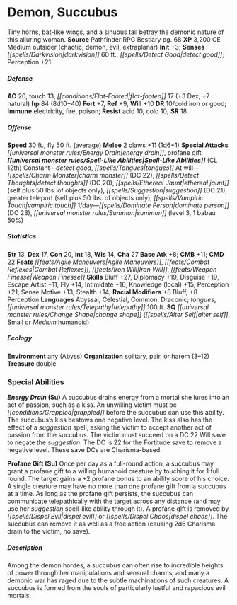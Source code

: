 ﻿---
cssclass: [monsters]
title1: Demon, Succubus
desc_short: Tiny horns, bat-like wings, and a sinuous tail betray the demonic nature
  of this alluring woman.
title2: Succubus
CR: 7
sources:
- name: Pathfinder RPG Bestiary
  page: 68
  link: http://paizo.com/products/btpy8auu?Pathfinder-Roleplaying-Game-Bestiary
XP: 3200
alignment: CE
size: Medium
type: outsider
subtypes:
- chaotic
- demon
- evil
- extraplanar
initiative:
  bonus: 3
senses:
  darkvision: 60
  detect good: true
AC:
  AC: 20
  touch: 13
  flat_footed: 17
  components:
    dex: 3
    natural: 7
HP:
  HP: 84
  long: 8d10+40
saves:
  fort: 7
  ref: 9
  will: 10
DR:
- amount: 10
  weakness: cold iron or good
immunities:
- electricity
- fire
- poison
resistances:
  acid: 10
  cold: 10
SR: 18
speeds:
  base: 30
  fly: 50
  fly_maneuverability: average
attacks:
  melee:
  - - text: 2 claws +11 (1d6+1)
      entries:
      - - damage: 1d6+1
      count: 2
      attack: claws
      bonus:
      - 11
  special:
  - energy drain
  - profane gift
spell_like_abilities:
  entries:
  - name: detect good
    source: default
    freq: Constant
  - name: tongues
    source: default
    freq: Constant
  - name: charm monster
    source: default
    freq: At will
    DC: 22
  - name: detect thoughts
    source: default
    freq: At will
    DC: 20
  - name: ethereal jaunt
    source: default
    freq: At will
    other: self plus 50 lbs. of objects only
  - name: suggestion
    source: default
    freq: At will
    DC: 21
  - name: greater teleport
    source: default
    freq: At will
    other: self plus 50 lbs. of objects only
  - name: vampiric touch
    source: default
    freq: At will
  - name: dominate person
    source: default
    freq: 1/day
    DC: 23
  - name: summon
    source: default
    freq: 1/day
    level: 3
    summons:
    - name: babau
      amount: 1
      chance: 50%
  sources:
  - name: default
    CL: 12
ability_scores:
  STR: 13
  DEX: 17
  CON: 20
  INT: 18
  WIS: 14
  CHA: 27
BAB: 8
CMB: 11
CMD: 22
feats:
- name: Agile Maneuvers
- name: Combat Reflexes
- name: Iron Will
- name: Weapon Finesse
skills:
  Bluff: 27
  Diplomacy: 19
  Disguise: 19
  Escape Artist: 11
  Fly: 14
  Intimidate: 16
  Knowledge (local): 15
  Perception: 21
  Sense Motive: 13
  Stealth: 14
  _racial_mods:
    Bluff:
      _: 8
    Perception:
      _: 8
languages:
- Abyssal
- Celestial
- Common
- Draconic
- tongues
- telepathy 100 ft.
special_qualities:
- change shape (alter self, Small or Medium humanoid)
ecology:
  environment: any (Abyss)
  organization: solitary, pair, or harem (3-12)
  treasure_type: double
special_abilities:
  Energy Drain (Su): A succubus drains energy from a mortal she lures into an act
    of passion, such as a kiss. An unwilling victim must be grappled before the succubus
    can use this ability. The succubus's kiss bestows one negative level. The kiss
    also has the effect of a suggestion spell, asking the victim to accept another
    act of passion from the succubus. The victim must succeed on a DC 22 Will save
    to negate the suggestion. The DC is 22 for the Fortitude save to remove a negative
    level. These save DCs are Charisma-based.
  Profane Gift (Su): Once per day as a full-round action, a succubus may grant a profane
    gift to a willing humanoid creature by touching it for 1 full round. The target
    gains a +2 profane bonus to an ability score of his choice. A single creature
    may have no more than one profane gift from a succubus at a time. As long as the
    profane gift persists, the succubus can communicate telepathically with the target
    across any distance (and may use her suggestion spell-like ability through it).
    A profane gift is removed by dispel evil or dispel chaos. The succubus can remove
    it as well as a free action (causing 2d6 Charisma drain to the victim, no save).
desc_long: Among the demon hordes, a succubus can often rise to incredible heights
  of power through her manipulations and sensual charms, and many a demonic war has
  raged due to the subtle machinations of such creatures. A succubus is formed from
  the souls of particularly lustful and rapacious evil mortals.

---

# Demon, Succubus
Tiny horns, bat-like wings, and a sinuous tail betray the demonic nature of this alluring woman.
**Source** Pathfinder RPG Bestiary pg. 68
**XP** 3,200
CE Medium outsider (chaotic, demon, evil, extraplanar)
**Init** +3; **Senses** _[[spells/Darkvision|darkvision]]_ 60 ft., _[[spells/Detect Good|detect good]]_; Perception +21

##### Defense

**AC** 20, touch 13, _[[conditions/Flat-Footed|flat-footed]]_ 17 (+3 Dex, +7 natural)
**hp** 84 (8d10+40)
**Fort** +7, **Ref** +9, **Will** +10
**DR** 10/cold iron or good; **Immune** electricity, fire, poison; **Resist** acid 10, cold 10; **SR** 18

##### Offense
**Speed** 30 ft., fly 50 ft. (average)
**Melee** 2 claws +11 (1d6+1)
**Special Attacks** _[[universal monster rules/Energy Drain|energy drain]]_, profane gift
**_[[universal monster rules/Spell-Like Abilities|Spell-Like Abilities]]_** (CL 12th)
Constant—_detect good_, _[[spells/Tongues|tongues]]_
At will—_[[spells/Charm Monster|charm monster]]_ (DC 22), _[[spells/Detect Thoughts|detect thoughts]]_ (DC 20), _[[spells/Ethereal Jaunt|ethereal jaunt]]_ (self plus 50 lbs. of objects only), _[[spells/Suggestion|suggestion]]_ (DC 21), greater teleport (self plus 50 lbs. of objects only), _[[spells/Vampiric Touch|vampiric touch]]_
1/day—_[[spells/Dominate Person|dominate person]]_ (DC 23), _[[universal monster rules/Summon|summon]]_ (level 3, 1 babau 50%)

##### Statistics
**Str** 13, **Dex** 17, **Con** 20, **Int** 18, **Wis** 14, **Cha** 27
**Base Atk** +8; **CMB** +11; **CMD** 22
**Feats** _[[feats/Agile Maneuvers|Agile Maneuvers]]_, _[[feats/Combat Reflexes|Combat Reflexes]]_, _[[feats/Iron Will|Iron Will]]_, _[[feats/Weapon Finesse|Weapon Finesse]]_
**Skills** Bluff +27, Diplomacy +19, Disguise +19, Escape Artist +11, Fly +14, Intimidate +16, Knowledge (local) +15, Perception +21, Sense Motive +13, Stealth +14; **Racial Modifiers** +8 Bluff, +8 Perception
**Languages** Abyssal, Celestial, Common, Draconic; _tongues_, _[[universal monster rules/Telepathy|telepathy]]_ 100 ft.
**SQ** _[[universal monster rules/Change Shape|change shape]]_ (_[[spells/Alter Self|alter self]]_, Small or _Medium_ humanoid)

##### Ecology

**Environment** any (Abyss)
**Organization** solitary, pair, or harem (3–12)
**Treasure** double

### Special Abilities

**_Energy Drain_ (Su)** A succubus drains energy from a mortal she lures into an act of passion, such as a kiss. An unwilling victim must be _[[conditions/Grappled|grappled]]_ before the succubus can use this ability. The succubus’s kiss bestows one negative level. The kiss also has the effect of a _suggestion_ spell, asking the victim to accept another act of passion from the succubus. The victim must succeed on a DC 22 Will save to negate the _suggestion_. The DC is 22 for the Fortitude save to remove a negative level. These save DCs are Charisma-based.

**Profane Gift (Su)** Once per day as a full-round action, a succubus may grant a profane gift to a willing humanoid creature by touching it for 1 full round. The target gains a +2 profane bonus to an ability score of his choice. A single creature may have no more than one profane gift from a succubus at a time. As long as the profane gift persists, the succubus can communicate telepathically with the target across any distance (and may use her _suggestion_ spell-like ability through it). A profane gift is removed by _[[spells/Dispel Evil|dispel evil]]_ or _[[spells/Dispel Chaos|dispel chaos]]_. The succubus can remove it as well as a free action (causing 2d6 Charisma drain to the victim, no save).

##### Description

Among the demon hordes, a succubus can often rise to incredible heights of power through her manipulations and sensual charms, and many a demonic war has raged due to the subtle machinations of such creatures. A succubus is formed from the souls of particularly lustful and rapacious evil mortals.